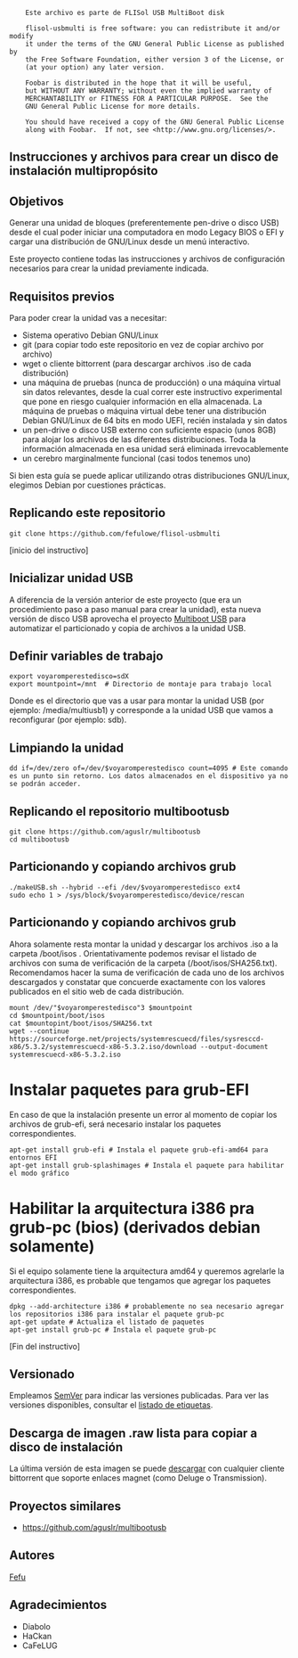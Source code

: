 ```
    Este archivo es parte de FLISol USB MultiBoot disk

    flisol-usbmulti is free software: you can redistribute it and/or modify
    it under the terms of the GNU General Public License as published by
    the Free Software Foundation, either version 3 of the License, or
    (at your option) any later version.

    Foobar is distributed in the hope that it will be useful,
    but WITHOUT ANY WARRANTY; without even the implied warranty of
    MERCHANTABILITY or FITNESS FOR A PARTICULAR PURPOSE.  See the
    GNU General Public License for more details.

    You should have received a copy of the GNU General Public License
    along with Foobar.  If not, see <http://www.gnu.org/licenses/>.
```

## Instrucciones y archivos para crear un disco de instalación multipropósito

## Objetivos
Generar una unidad de bloques (preferentemente pen-drive o disco USB) desde el cual poder iniciar una computadora en modo Legacy BIOS o EFI y cargar una distribución de GNU/Linux desde un menú interactivo.

Este proyecto contiene todas las instrucciones y archivos de configuración necesarios para crear la unidad previamente indicada.

## Requisitos previos
Para poder crear la unidad vas a necesitar:
 * Sistema operativo Debian GNU/Linux
 * git (para copiar todo este repositorio en vez de copiar archivo por archivo)
 * wget o cliente bittorrent (para descargar archivos .iso de cada distribución)
 * una máquina de pruebas (nunca de producción) o una máquina virtual sin datos relevantes, desde la cual correr este instructivo experimental que pone en riesgo cualquier información en ella almacenada. La máquina de pruebas o máquina virtual debe tener una distribución Debian GNU/Linux de 64 bits en modo UEFI, recién instalada y sin datos
 * un pen-drive o disco USB externo con suficiente espacio (unos 8GB) para alojar los archivos de las diferentes distribuciones. Toda la información almacenada en esa unidad será eliminada irrevocablemente
 * un cerebro marginalmente funcional (casi todos tenemos uno)

Si bien esta guía se puede aplicar utilizando otras distribuciones GNU/Linux, elegimos Debian por cuestiones prácticas.

## Replicando este repositorio
```
git clone https://github.com/fefulowe/flisol-usbmulti
```

[inicio del instructivo]
## Inicializar unidad USB
A diferencia de la versión anterior de este proyecto (que era un procedimiento paso a paso manual para crear la unidad), esta nueva versión de disco USB aprovecha el proyecto [Multiboot USB](https://mbusb.aguslr.com/install.html) para automatizar el particionado y copia de archivos a la unidad USB.

##  Definir variables de trabajo
```
export voyaromperestedisco=sdX
export mountpoint=/mnt	# Directorio de montaje para trabajo local
```
Donde <mountpoint> es el directorio que vas a usar para montar la unidad USB (por ejemplo: /media/multiusb1) y <voyaromperestedisco> corresponde a la unidad USB que vamos a reconfigurar (por ejemplo: sdb).

## Limpiando la unidad
```
dd if=/dev/zero of=/dev/$voyaromperestedisco count=4095 # Este comando es un punto sin retorno. Los datos almacenados en el dispositivo ya no se podrán acceder.
```

## Replicando el repositorio multibootusb
```
git clone https://github.com/aguslr/multibootusb
cd multibootusb
```

## Particionando y copiando archivos grub
```
./makeUSB.sh --hybrid --efi /dev/$voyaromperestedisco ext4
sudo echo 1 > /sys/block/$voyaromperestedisco/device/rescan
```

## Particionando y copiando archivos grub
Ahora solamente resta montar la unidad y descargar los archivos .iso a la carpeta /boot/isos . Orientativamente podemos revisar el listado de archivos con suma de verificación de la carpeta (/boot/isos/SHA256.txt). Recomendamos hacer la suma de verificación de cada uno de los archivos descargados y constatar que concuerde exactamente con los valores publicados en el sitio web de cada distribución.
```
mount /dev/"$voyaromperestedisco"3 $mountpoint
cd $mountpoint/boot/isos
cat $mountopint/boot/isos/SHA256.txt
wget --continue https://sourceforge.net/projects/systemrescuecd/files/sysresccd-x86/5.3.2/systemrescuecd-x86-5.3.2.iso/download --output-document systemrescuecd-x86-5.3.2.iso
```

# Instalar paquetes para grub-EFI
En caso de que la instalación presente un error al momento de copiar los archivos de grub-efi, será necesario instalar los paquetes correspondientes.
```
apt-get install grub-efi # Instala el paquete grub-efi-amd64 para entornos EFI
apt-get install grub-splashimages # Instala el paquete para habilitar el modo gráfico
```

# Habilitar la arquitectura i386 pra grub-pc (bios) (derivados debian solamente)
Si el equipo solamente tiene la arquitectura amd64 y queremos agrelarle la arquitectura i386, es probable que tengamos que agregar los paquetes correspondientes.
```
dpkg --add-architecture i386 # probablemente no sea necesario agregar los repositorios i386 para instalar el paquete grub-pc
apt-get update # Actualiza el listado de paquetes
apt-get install grub-pc # Instala el paquete grub-pc
```
[Fin del instructivo]

## Versionado
Empleamos [SemVer](http://semver.org/) para indicar las versiones publicadas. Para ver las versiones disponibles, consultar el [listado de etiquetas](https://github.com/fefulowe/flisol-usbmulti/tags). 

## Descarga de imagen .raw lista para copiar a disco de instalación
La última versión de esta imagen se puede [descargar](http://mgnet.me/.Flisol2019r2019041501) con cualquier cliente bittorrent que soporte enlaces magnet (como Deluge o Transmission).

## Proyectos similares
 * https://github.com/aguslr/multibootusb

## Autores
[Fefu](https://www.fefu.eu)

## Agradecimientos
 * Diabolo
 * HaCkan
 * CaFeLUG
